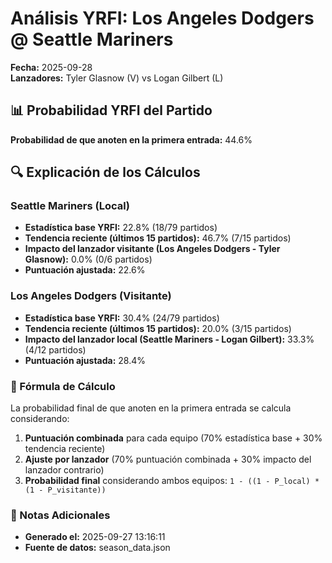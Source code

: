# Análisis YRFI: Los Angeles Dodgers @ Seattle Mariners

**Fecha:** 2025-09-28  
**Lanzadores:** Tyler Glasnow (V) vs Logan Gilbert (L)

## 📊 Probabilidad YRFI del Partido

**Probabilidad de que anoten en la primera entrada:** 44.6%

## 🔍 Explicación de los Cálculos

### Seattle Mariners (Local)
- **Estadística base YRFI:** 22.8% (18/79 partidos)
- **Tendencia reciente (últimos 15 partidos):** 46.7% (7/15 partidos)
- **Impacto del lanzador visitante (Los Angeles Dodgers - Tyler Glasnow):** 0.0% (0/6 partidos)
- **Puntuación ajustada:** 22.6%

### Los Angeles Dodgers (Visitante)
- **Estadística base YRFI:** 30.4% (24/79 partidos)
- **Tendencia reciente (últimos 15 partidos):** 20.0% (3/15 partidos)
- **Impacto del lanzador local (Seattle Mariners - Logan Gilbert):** 33.3% (4/12 partidos)
- **Puntuación ajustada:** 28.4%

### 📝 Fórmula de Cálculo

La probabilidad final de que anoten en la primera entrada se calcula considerando:
1. **Puntuación combinada** para cada equipo (70% estadística base + 30% tendencia reciente)
2. **Ajuste por lanzador** (70% puntuación combinada + 30% impacto del lanzador contrario)
3. **Probabilidad final** considerando ambos equipos: `1 - ((1 - P_local) * (1 - P_visitante))`

### 📌 Notas Adicionales

- **Generado el:** 2025-09-27 13:16:11
- **Fuente de datos:** season_data.json
